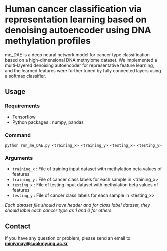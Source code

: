 # Human cancer classification via representation learning based on denoising autoencoder using DNA methylation profiles
me_DAE is a deep neural network model for cancer type classification based on a high-dimensional DNA methylome dataset. We implemented a multi-layered denoising autoencoder for representative feature learning, and the learned features were further tuned by fully connected layers using a softmax classifier.


## Usage

### Requirements
* Tensorflow
* Python packages : numpy, pandas

### Command
```
python run_me_DAE.py <training_x> <training_y> <testing_x> <testing_y>
```

### Arguments
* ```training_x``` : File of training input dataset with methylation beta values of features
* ```training_y``` : File of cancer class labels for each sample in <training_x>
* ```testing_x``` : File of testing input dataset with methylation beta values of features
* ```testing_y``` : File of cancer class labels for each sample in <testing_x>

*Each dataset file should have header and for class label dataset, they should label each cancer type as 1 and 0 for others.*

## Contact
If you have any question or problem, please send an email to **miniymay@sookmyung.ac.kr**

